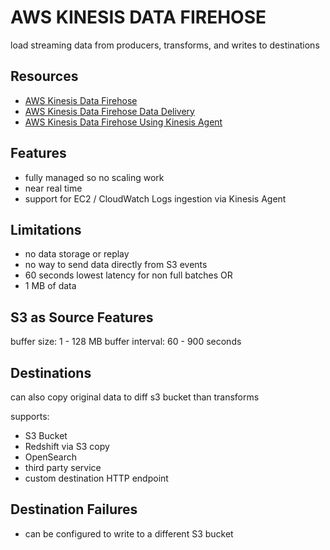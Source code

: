 # AWS KINESIS DATA FIREHOSE

load streaming data from producers, transforms, and writes to destinations

## Resources

- [AWS Kinesis Data Firehose](https://docs.aws.amazon.com/firehose/latest/dev/what-is-this-service.html)
- [AWS Kinesis Data Firehose Data Delivery](https://docs.aws.amazon.com/firehose/latest/dev/basic-deliver.html)
- [AWS Kinesis Data Firehose Using Kinesis Agent](https://docs.aws.amazon.com/firehose/latest/dev/writing-with-agents.html)

## Features

- fully managed so no scaling work
- near real time
- support for EC2 / CloudWatch Logs ingestion via Kinesis Agent

## Limitations

- no data storage or replay
- no way to send data directly from S3 events
- 60 seconds lowest latency for non full batches 
OR
- 1 MB of data

## S3 as Source Features

buffer size: 1 - 128 MB
buffer interval: 60 - 900 seconds

## Destinations

can also copy original data to diff s3 bucket than transforms

supports:
- S3 Bucket
- Redshift via S3 copy
- OpenSearch
- third party service
- custom destination HTTP endpoint

## Destination Failures

- can be configured to write to a different S3 bucket